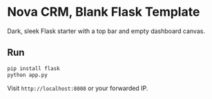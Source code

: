 # Nova CRM, Blank Flask Template

Dark, sleek Flask starter with a top bar and empty dashboard canvas.

## Run
```bash
pip install flask
python app.py
```
Visit `http://localhost:8008` or your forwarded IP.
